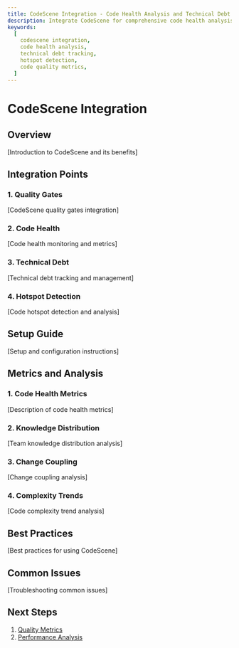 ```yaml
---
title: CodeScene Integration - Code Health Analysis and Technical Debt
description: Integrate CodeScene for comprehensive code health analysis, technical debt tracking, hotspot detection, and quality metrics in your development workflow.
keywords:
  [
    codescene integration,
    code health analysis,
    technical debt tracking,
    hotspot detection,
    code quality metrics,
  ]
---
```


# CodeScene Integration

## Overview

[Introduction to CodeScene and its benefits]

## Integration Points

### 1. Quality Gates

[CodeScene quality gates integration]

### 2. Code Health

[Code health monitoring and metrics]

### 3. Technical Debt

[Technical debt tracking and management]

### 4. Hotspot Detection

[Code hotspot detection and analysis]

## Setup Guide

[Setup and configuration instructions]

## Metrics and Analysis

### 1. Code Health Metrics

[Description of code health metrics]

### 2. Knowledge Distribution

[Team knowledge distribution analysis]

### 3. Change Coupling

[Change coupling analysis]

### 4. Complexity Trends

[Code complexity trend analysis]

## Best Practices

[Best practices for using CodeScene]

## Common Issues

[Troubleshooting common issues]

## Next Steps

1. [Quality Metrics](./quality-metrics.md)
2. [Performance Analysis](./performance-analysis.md)
